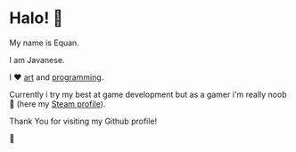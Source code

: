 # Halo! 👋

My name is Equan.

I am Javanese.

I ♥ [art](https://www.designbyhumans.com/shop/equan) and [programming](https://sajen.id).

Currently i try my best at game development but as a gamer i'm really noob 🙈 (here my [Steam profile](https://steamcommunity.com/id/pangurakan)). 

Thank You for visiting my Github profile!

🙏

